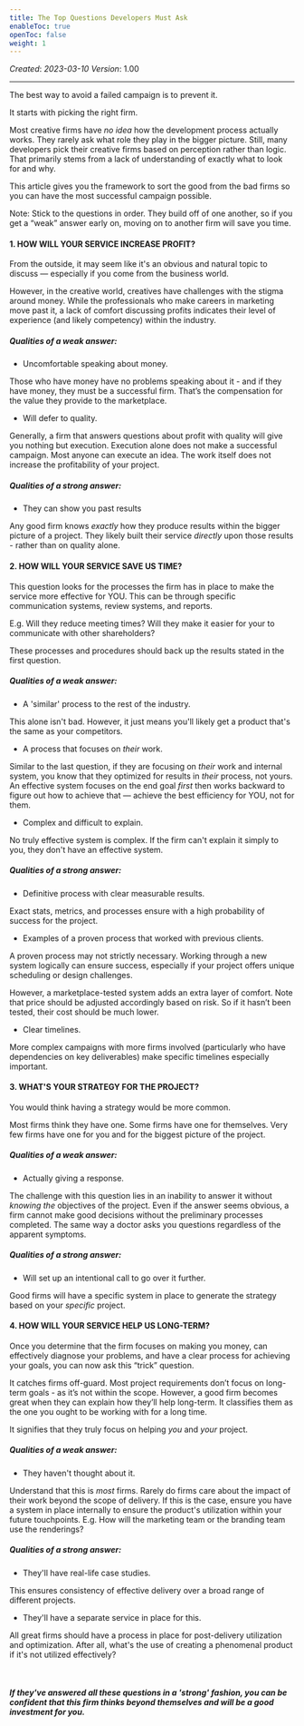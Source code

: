 ```yaml
---
title: The Top Questions Developers Must Ask
enableToc: true
openToc: false
weight: 1
---
```


*Created*: *2023-03-10*
*Version*: 1.00

---

The best way to avoid a failed campaign is to prevent it.

It starts with picking the right firm. 

Most creative firms have *no idea* how the development process actually works. They rarely ask what role they play in the bigger picture. Still, many developers pick their creative firms based on perception rather than logic. That primarily stems from a lack of understanding of exactly what to look for and why. 

This article gives you the framework to sort the good from the bad firms so you can have the most successful campaign possible. 

Note: Stick to the questions in order. They build off of one another, so if you get a “weak” answer early on, moving on to another firm will save you time.

#### 1. HOW WILL YOUR SERVICE INCREASE PROFIT?

From the outside, it may seem like it's an obvious and natural topic to discuss — especially if you come from the business world.

However, in the creative world, creatives have challenges with the stigma around money. While the professionals who make careers in marketing move past it, a lack of comfort discussing profits indicates their level of experience (and likely competency) within the industry. 

##### Qualities of a weak answer:

* Uncomfortable speaking about money.

Those who have money have no problems speaking about it - and if they have money, they must be a successful firm. That’s the compensation for the value they provide to the marketplace.

* Will defer to quality.

Generally, a firm that answers questions about profit with quality will give you nothing but execution. Execution alone does not make a successful campaign. Most anyone can execute an idea. The work itself does not increase the profitability of your project.

##### Qualities of a strong answer:

* They can show you past results

Any good firm knows *exactly* how they produce results within the bigger picture of a project. They likely built their service *directly* upon those results - rather than on quality alone.

#### **2. HOW WILL YOUR SERVICE SAVE US TIME?**

This question looks for the processes the firm has in place to make the service more effective for YOU. This can be through specific communication systems, review systems, and reports. 

E.g. Will they reduce meeting times? Will they make it easier for your to communicate with other shareholders?

These processes and procedures should back up the results stated in the first question.

##### Qualities of a weak answer:

* A 'similar' process to the rest of the industry.

This alone isn't bad. However, it just means you'll likely get a product that's the same as your competitors.

* A process that focuses on *their* work.

Similar to the last question, if they are focusing on *their* work and internal system, you know that they optimized for results in *their* process, not yours. An effective system focuses on the end goal *first* then works backward to figure out how to achieve that — achieve the best efficiency for YOU, not for them.

* Complex and difficult to explain.

No truly effective system is complex. If the firm can't explain it simply to you, they don't have an effective system.

##### Qualities of a strong answer:

* Definitive process with clear measurable results.

Exact stats, metrics, and processes ensure with a high probability of success for the project.

* Examples of a proven process that worked with previous clients.

A proven process may not strictly necessary. Working through a new system logically can ensure success, especially if your project offers unique scheduling or design challenges. 

However, a marketplace-tested system adds an extra layer of comfort. Note that price should be adjusted accordingly based on risk. So if it hasn’t been tested, their cost should be much lower. 

* Clear timelines.

More complex campaigns with more firms involved (particularly who have dependencies on key deliverables) make specific timelines especially important.

#### **3. WHAT'S YOUR STRATEGY FOR THE PROJECT?**

You would think having a strategy would be more common. 

Most firms think they have one. Some firms have one for themselves. Very few firms have one for you and for the biggest picture of the project. 

##### Qualities of a weak answer:

* Actually giving a response.

The challenge with this question lies in an inability to answer it without *knowing the* objectives of the project. Even if the answer seems obvious, a firm cannot make good decisions without the preliminary processes completed. The same way a doctor asks you questions regardless of the apparent symptoms. 

##### Qualities of a strong answer:

* Will set up an intentional call to go over it further.

Good firms will have a specific system in place to generate the strategy based on your *specific* project.

#### **4. HOW WILL YOUR SERVICE HELP US LONG-TERM?**

Once you determine that the firm focuses on making you money, can effectively diagnose your problems, and have a clear process for achieving your goals, you can now ask this “trick” question. 

It catches firms off-guard. Most project requirements don’t focus on long-term goals - as it’s not within the scope. However, a good firm becomes great when they can explain how they’ll help long-term. It classifies them as the one you ought to be working with for a long time. 

It signifies that they truly focus on helping *you* and *your* project. 

##### Qualities of a weak answer:

* They haven't thought about it.

Understand that this is *most* firms. Rarely do firms care about the impact of their work beyond the scope of delivery. If this is the case, ensure you have a system in place internally to ensure the product's utilization within your future touchpoints. E.g. How will the marketing team or the branding team use the renderings?

##### Qualities of a strong answer:

* They'll have real-life case studies.

This ensures consistency of effective delivery over a broad range of different projects.

* They'll have a separate service in place for this.

All great firms should have a process in place for post-delivery utilization and optimization. After all, what's the use of creating a phenomenal product if it's not utilized effectively?

‍

##### If they've answered all these questions in a 'strong' fashion, you can be confident that this firm thinks beyond themselves and will be a good investment for you. 

‍

‍

‍
